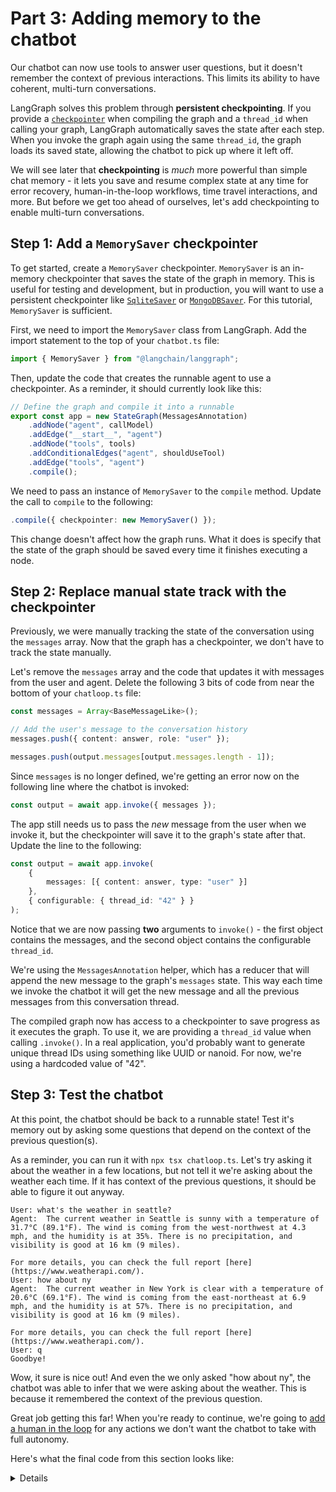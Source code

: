 # Part 3: Adding memory to the chatbot

Our chatbot can now use tools to answer user questions, but it doesn't remember the context of previous interactions. This limits its ability to have coherent, multi-turn conversations.

LangGraph solves this problem through **persistent checkpointing**. If you provide a [`checkpointer`](https://langchain-ai.github.io/langgraphjs/concepts/low_level/#checkpointer) when compiling the graph and a `thread_id` when calling your graph, LangGraph automatically saves the state after each step. When you invoke the graph again using the same `thread_id`, the graph loads its saved state, allowing the chatbot to pick up where it left off.

We will see later that **checkpointing** is _much_ more powerful than simple chat memory - it lets you save and resume complex state at any time for error recovery, human-in-the-loop workflows, time travel interactions, and more. But before we get too ahead of ourselves, let's add checkpointing to enable multi-turn conversations.

## Step 1: Add a `MemorySaver` checkpointer

To get started, create a `MemorySaver` checkpointer. `MemorySaver` is an in-memory checkpointer that saves the state of the graph in memory. This is useful for testing and development, but in production, you will want to use a persistent checkpointer like [`SqliteSaver`](https://langchain-ai.github.io/langgraphjs/reference/classes/checkpoint_sqlite.SqliteSaver.html) or [`MongoDBSaver`](https://langchain-ai.github.io/langgraphjs/reference/classes/checkpoint_mongodb.MongoDBSaver.html). For this tutorial, `MemorySaver` is sufficient.

First, we need to import the `MemorySaver` class from LangGraph. Add the import statement to the top of your `chatbot.ts` file:

```ts
import { MemorySaver } from "@langchain/langgraph";
```

Then, update the code that creates the runnable agent to use a checkpointer. As a reminder, it should currently look like this:

```ts
// Define the graph and compile it into a runnable
export const app = new StateGraph(MessagesAnnotation)
	.addNode("agent", callModel)
	.addEdge("__start__", "agent")
	.addNode("tools", tools)
	.addConditionalEdges("agent", shouldUseTool)
	.addEdge("tools", "agent")
	.compile();
```

We need to pass an instance of `MemorySaver` to the `compile` method. Update the call to `compile` to the following:

```ts
.compile({ checkpointer: new MemorySaver() });
```

This change doesn't affect how the graph runs. What it does is specify that the state of the graph should be saved every time it finishes executing a node.

## Step 2: Replace manual state track with the checkpointer

Previously, we were manually tracking the state of the conversation using the `messages` array. Now that the graph has a checkpointer, we don't have to track the state manually.

Let's remove the `messages` array and the code that updates it with messages from the user and agent. Delete the following 3 bits of code from near the bottom of your `chatloop.ts` file:

```ts
const messages = Array<BaseMessageLike>();

// Add the user's message to the conversation history
messages.push({ content: answer, role: "user" });

messages.push(output.messages[output.messages.length - 1]);
```

Since `messages` is no longer defined, we're getting an error now on the following line where the chatbot is invoked:

```ts
const output = await app.invoke({ messages });
```

The app still needs us to pass the _new_ message from the user when we invoke it, but the checkpointer will save it to the graph's state after that. Update the line to the following:

```ts
const output = await app.invoke(
	{
		messages: [{ content: answer, type: "user" }]
	},
	{ configurable: { thread_id: "42" } }
);
```

Notice that we are now passing **two** arguments to `invoke()` - the first object contains the messages, and the second object contains the configurable `thread_id`.

We're using the `MessagesAnnotation` helper, which has a reducer that will append the new message to the graph's `messages` state. This way each time we invoke the chatbot it will get the new message and all the previous messages from this conversation thread.

The compiled graph now has access to a checkpointer to save progress as it executes the graph. To use it, we are providing a `thread_id` value when calling `.invoke()`. In a real application, you'd probably want to generate unique thread IDs using something like UUID or nanoid. For now, we're using a hardcoded value of "42".

## Step 3: Test the chatbot

At this point, the chatbot should be back to a runnable state! Test it's memory out by asking some questions that depend on the context of the previous question(s).

As a reminder, you can run it with `npx tsx chatloop.ts`. Let's try asking it about the weather in a few locations, but not tell it we're asking about the weather each time. If it has context of the previous questions, it should be able to figure it out anyway.

```
User: what's the weather in seattle?
Agent:  The current weather in Seattle is sunny with a temperature of 31.7°C (89.1°F). The wind is coming from the west-northwest at 4.3 mph, and the humidity is at 35%. There is no precipitation, and visibility is good at 16 km (9 miles).

For more details, you can check the full report [here](https://www.weatherapi.com/).
User: how about ny
Agent:  The current weather in New York is clear with a temperature of 20.6°C (69.1°F). The wind is coming from the east-northeast at 6.9 mph, and the humidity is at 57%. There is no precipitation, and visibility is good at 16 km (9 miles).

For more details, you can check the full report [here](https://www.weatherapi.com/).
User: q
Goodbye!
```

Wow, it sure is nice out! And even the we only asked "how about ny", the chatbot was able to infer that we were asking about the weather. This is because it remembered the context of the previous question.

Great job getting this far! When you're ready to continue, we're going to [add a human in the loop](/first-agent/4-human-loop.md) for any actions we don't want the chatbot to take with full autonomy.

Here's what the final code from this section looks like:

<details>
```ts
// chatbot.ts
import { ChatAnthropic } from "@langchain/anthropic";
import { ToolNode } from "@langchain/langgraph/prebuilt";
import { StateGraph, MessagesAnnotation } from "@langchain/langgraph";
import { TavilySearchResults } from "@langchain/community/tools/tavily_search";
import { MemorySaver } from "@langchain/langgraph";
import type { AIMessage } from "@langchain/core/messages";

// read the environment variables from .env
import "dotenv/config";

const searchTool = new TavilySearchResults({ maxResults: 3 });
const tools = new ToolNode([searchTool]);

// Create a model and give it access to the tools
const model = new ChatAnthropic({
  model: "claude-3-5-sonnet-20240620",
  temperature: 0,
}).bindTools(tools);

// Define the function that calls the model
async function callModel(state: typeof MessagesAnnotation.State) {
  const messages = state.messages;

  const response = await model.invoke(messages);

  return { messages: response };
}

function shouldUseTool(state: typeof MessagesAnnotation.State) {
  const lastMessage: AIMessage = state.messages[state.messages.length - 1];

  // If the LLM makes a tool call, then we route to the "tools" node
  if (lastMessage.tool_calls?.length) {
    return "tools";
  }
  // Otherwise, we stop (reply to the user) using the special "__end__" node
  return "__end__";
}

// Define the graph and compile it into a runnable
const app = new StateGraph(MessagesAnnotation)
  .addNode("agent", callModel)
  .addEdge("__start__", "agent")
  .addNode("tools", tools)
  .addConditionalEdges("agent", shouldUseTool)
  .addEdge("tools", "agent")
  .compile({ checkpointer: new MemorySaver() });
```
</details>
<details>
```ts
// chatloop.ts
import { app } from "./chatbot.ts";

// Create a command line interface to interact with the chat bot

// We'll use these helpers to read from the standard input in the command line
import * as readline from "node:readline/promises";
import { stdin as input, stdout as output } from "node:process";

const lineReader = readline.createInterface({ input, output });

console.log("Type 'exit' or 'quit' to quit");

while (true) {
  const answer = await lineReader.question("User: ");
  if (["exit", "quit", "q"].includes(answer.toLowerCase())) {
    console.log("Goodbye!");
    lineReader.close();
    break;
  }

  // Run the chatbot with the user's input, using the same thread_id each time.
  const output = await app.invoke(
    {
      messages: [{ content: answer, role: "user" }],
    },
    { configurable: { thread_id: "42" } },
  );

  console.log("Agent: ", output.messages[output.messages.length - 1].content);
}
```
</details>
